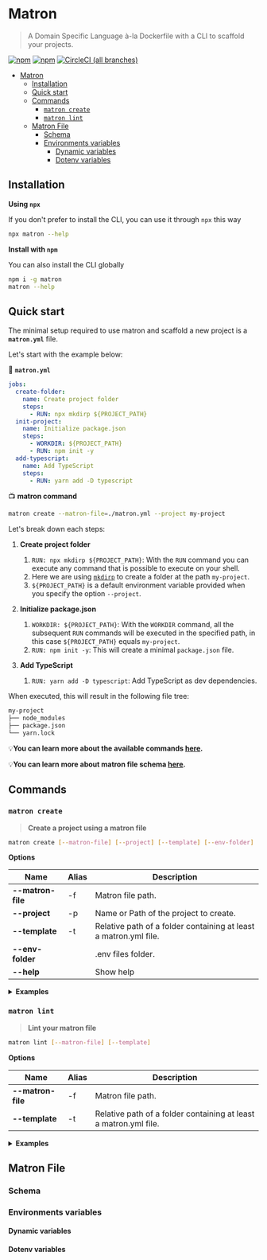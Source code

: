 # Matron

> A Domain Specific Language à-la Dockerfile with a CLI to scaffold your projects.

[![npm](https://img.shields.io/npm/v/matron.svg?style=for-the-badge)](https://www.npmjs.com/package/matron) [![npm](https://img.shields.io/npm/dy/matron.svg?style=for-the-badge)](https://npm-stat.com/charts.html?package=matron) [![CircleCI (all branches)](https://img.shields.io/circleci/project/github/emyann/matron/master.svg?style=for-the-badge)](https://circleci.com/gh/emyann/matron)

- [Matron](#matron)
  - [Installation](#installation)
  - [Quick start](#quick-start)
  - [Commands](#commands)
    - [`matron create`](#matron-create)
    - [`matron lint`](#matron-lint)
  - [Matron File](#matron-file)
    - [Schema](#schema)
    - [Environments variables](#environments-variables)
      - [Dynamic variables](#dynamic-variables)
      - [Dotenv variables](#dotenv-variables)

## Installation

**Using `npx`**

If you don't prefer to install the CLI, you can use it through `npx` this way

```sh
npx matron --help
```

**Install with `npm`**

You can also install the CLI globally

```sh
npm i -g matron
matron --help
```

## Quick start

The minimal setup required to use matron and scaffold a new project is a **`matron.yml`** file.

Let's start with the example below:

📄 **`matron.yml`**

```yml
jobs:
  create-folder:
    name: Create project folder
    steps:
      - RUN: npx mkdirp ${PROJECT_PATH}
  init-project:
    name: Initialize package.json
    steps:
      - WORKDIR: ${PROJECT_PATH}
      - RUN: npm init -y
  add-typescript:
    name: Add TypeScript
    steps:
      - RUN: yarn add -D typescript
```

📺 **matron command**

```sh
matron create --matron-file=./matron.yml --project my-project
```

Let's break down each steps:

1. **Create project folder**

   1. `RUN: npx mkdirp ${PROJECT_PATH}`: With the `RUN` command you can execute any command that is possible to execute on your shell.
   2. Here we are using [`mkdirp`](https://www.npmjs.com/package/mkdirp) to create a folder at the path `my-project`.
   3. `${PROJECT_PATH}` is a default environment variable provided when you specify the option `--project`.

2. **Initialize package.json**
   1. `WORKDIR: ${PROJECT_PATH}`: With the `WORKDIR` command, all the subsequent `RUN` commands will be executed in the specified path, in this case `${PROJECT_PATH}` equals `my-project`.
   2. `RUN: npm init -y`: This will create a minimal `package.json` file.
3. **Add TypeScript**
   1. `RUN: yarn add -D typescript`: Add TypeScript as dev dependencies.

When executed, this will result in the following file tree:

```sh
my-project
├── node_modules
├── package.json
└── yarn.lock
```

💡**You can learn more about the available commands [here](#commands).**

💡**You can learn more about matron file schema [here](#matron-file).**

## Commands

### `matron create`

> **Create a project using a matron file**

```sh
matron create [--matron-file] [--project] [--template] [--env-folder]
```

**Options**

| Name              | Alias | Description                                                      |
| ----------------- | ----- | ---------------------------------------------------------------- |
| **--matron-file** | -f    | Matron file path.                                                |
| **--project**     | -p    | Name or Path of the project to create.                           |
| **--template**    | -t    | Relative path of a folder containing at least a matron.yml file. |
| **--env-folder**  |       | .env files folder.                                               |
| **--help**        |       | Show help                                                        |

<details><summary><strong>Examples</strong></summary>
<p>

```sh
# Creates a project at ./my-project using ./matron.yml file
matron create --matron-file=./matron.yml --project my-project

# Creates a project at path/to/ts-project using a template folder containing a matron.yml file and/or a .env file
matron create --template ./matron-templates/typescript --project path/to/ts-project
```

</p>
</details>

### `matron lint`

> **Lint your matron file**

```sh
matron lint [--matron-file] [--template]
```

**Options**

| Name              | Alias | Description                                                      |
| ----------------- | ----- | ---------------------------------------------------------------- |
| **--matron-file** | -f    | Matron file path.                                                |
| **--template**    | -t    | Relative path of a folder containing at least a matron.yml file. |

<details><summary><strong>Examples</strong></summary>
<p>

```sh
# Lint a matron file by providing its relative path
matron lint --matron-file=./matron.yml

# Lint a matron file by providing a folder relative path
matron lint --template=path/to/folder/template
```

</p>
</details>

## Matron File

### Schema

### Environments variables

#### Dynamic variables

#### Dotenv variables
